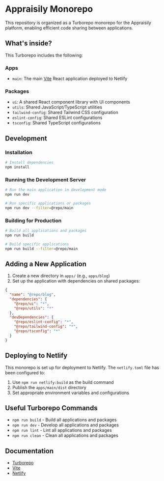 # Appraisily Monorepo

This repository is organized as a Turborepo monorepo for the Appraisily platform, enabling efficient code sharing between applications.

## What's inside?

This Turborepo includes the following:

### Apps

- `main`: The main [Vite](https://vitejs.dev/) React application deployed to Netlify

### Packages

- `ui`: A shared React component library with UI components
- `utils`: Shared JavaScript/TypeScript utilities
- `tailwind-config`: Shared Tailwind CSS configuration
- `eslint-config`: Shared ESLint configurations
- `tsconfig`: Shared TypeScript configurations

## Development

### Installation

```bash
# Install dependencies
npm install
```

### Running the Development Server

```bash
# Run the main application in development mode
npm run dev

# Run specific applications or packages
npm run dev --filter=@repo/main
```

### Building for Production

```bash
# Build all applications and packages
npm run build

# Build specific applications
npm run build --filter=@repo/main
```

## Adding a New Application

1. Create a new directory in `apps/` (e.g., `apps/blog`)
2. Set up the application with dependencies on shared packages:
```json
{
  "name": "@repo/blog",
  "dependencies": {
    "@repo/ui": "*",
    "@repo/utils": "*"
  },
  "devDependencies": {
    "@repo/eslint-config": "*",
    "@repo/tailwind-config": "*",
    "@repo/tsconfig": "*"
  }
}
```

## Deploying to Netlify

This monorepo is set up for deployment to Netlify. The `netlify.toml` file has been configured to:

1. Use `npm run netlify:build` as the build command
2. Publish the `apps/main/dist` directory
3. Set appropriate environment variables and configurations

## Useful Turborepo Commands

- `npm run build` - Build all applications and packages
- `npm run dev` - Develop all applications and packages
- `npm run lint` - Lint all applications and packages
- `npm run clean` - Clean all applications and packages

## Documentation

- [Turborepo](https://turbo.build/repo/docs)
- [Vite](https://vitejs.dev/)
- [Netlify](https://docs.netlify.com/)